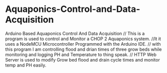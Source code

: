 # Aquaponics-Control-and-Data-Acquisition
Arduino Based Aquaponics Control And Data Acquisition
// This is a program is used to control and Monitor a CHOP 2 Aquaponics system.
//It it uses a NodeMCU Microcontroller Programmed with the Arduino IDE.
// with this program I am controlling flood and drian times of three grow beds while monitoring and logging PH and Temperature to thing speak. 
// HTTP Web Server is used to modify Grow bed flood and drain cycle times and monitor temp and PH easily. 
